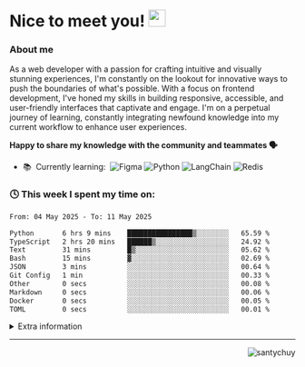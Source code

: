<h1>Nice to meet you! <img src="https://media.giphy.com/media/hvRJCLFzcasrR4ia7z/giphy.gif" width="30"></h1>

### About me

As a web developer with a passion for crafting intuitive and visually stunning experiences, I'm constantly on the lookout for innovative ways to push the boundaries of what's possible. With a focus on frontend development, I've honed my skills in building responsive, accessible, and user-friendly interfaces that captivate and engage.
I'm on a perpetual journey of learning, constantly integrating newfound knowledge into my current workflow to enhance user experiences.

**Happy to share my knowledge with the community and teammates 🗣**

- 📚 &nbsp;Currently learning: &nbsp;![Figma](https://img.shields.io/badge/-Figma-0a0a0a?&logo=figma)&nbsp;![Python](https://img.shields.io/badge/-Python-0a0a0a?&logo=python)&nbsp;![LangChain](https://img.shields.io/badge/-LangChain-0a0a0a?&logo=langchain)&nbsp;![Redis](https://img.shields.io/badge/-Redis-0a0a0a?&logo=redis)&nbsp;

### 🕓&nbsp;This week I spent my time on:
<!--START_SECTION:waka-->

```txt
From: 04 May 2025 - To: 11 May 2025

Python       6 hrs 9 mins    ████████████████▒░░░░░░░░   65.59 %
TypeScript   2 hrs 20 mins   ██████▒░░░░░░░░░░░░░░░░░░   24.92 %
Text         31 mins         █▒░░░░░░░░░░░░░░░░░░░░░░░   05.62 %
Bash         15 mins         ▓░░░░░░░░░░░░░░░░░░░░░░░░   02.69 %
JSON         3 mins          ░░░░░░░░░░░░░░░░░░░░░░░░░   00.64 %
Git Config   1 min           ░░░░░░░░░░░░░░░░░░░░░░░░░   00.33 %
Other        0 secs          ░░░░░░░░░░░░░░░░░░░░░░░░░   00.08 %
Markdown     0 secs          ░░░░░░░░░░░░░░░░░░░░░░░░░   00.06 %
Docker       0 secs          ░░░░░░░░░░░░░░░░░░░░░░░░░   00.05 %
TOML         0 secs          ░░░░░░░░░░░░░░░░░░░░░░░░░   00.01 %
```

<!--END_SECTION:waka-->

<details>
<summary>Extra information</summary>

</br>

### Current Stack

![Typescript](https://img.shields.io/badge/-Typescript-0a0a0a?&logo=typescript)
![React](https://img.shields.io/badge/-React-0a0a0a?&logo=react)
![Next.js](https://img.shields.io/badge/-Next.js-0a0a0a?&logo=next.js)
![Hono](https://img.shields.io/badge/-Hono-0a0a0a?&logo=hono)
![CloudFlare](https://img.shields.io/badge/-CloudFlare-0a0a0a?&logo=cloudflare)

### Languages

![Typescript](https://img.shields.io/badge/-Typescript-0a0a0a?&logo=typescript)
![Javascript](https://img.shields.io/badge/-Javascript-0a0a0a?&logo=javascript)

### Technologies, Tools, Libraries, Frameworks used before

![Astro](https://img.shields.io/badge/-Astro-0a0a0a?&logo=astro)
![React](https://img.shields.io/badge/-React-0a0a0a?&logo=react)
![Next.js](https://img.shields.io/badge/-Next.js-0a0a0a?&logo=next.js)
![Jest](https://img.shields.io/badge/-Jest-0a0a0a?&logo=jest&logoColor=C63D14)
![Vitest](https://img.shields.io/badge/-Vitest-0a0a0a?&logo=vitest&logoColor=C63D14)
![Testing Library](https://img.shields.io/badge/-Testing_Library-0a0a0a?&logo=TestingLibrary)
![React Native](https://img.shields.io/badge/-React_Native-0a0a0a?&logo=react)
![React-Query](https://img.shields.io/badge/-React_Query-0a0a0a?&logo=ReactQuery)
![React-Hook-Form](https://img.shields.io/badge/-React_Hook_Form-0a0a0a?&logo=ReactHookForm)
![SASS](https://img.shields.io/badge/-SASS-0a0a0a?&logo=sass)
![Tailwind CSS](https://img.shields.io/badge/-Tailwind_CSS-0a0a0a?&logo=TailwindCSS)
![Styled-components](https://img.shields.io/badge/-Styled_Components-0a0a0a?&logo=StyledComponents)
![Web3.js](https://img.shields.io/badge/-Web3.js-0a0a0a?&logo=Web3.js)
![Node.js](https://img.shields.io/badge/-Node-0a0a0a?&logo=node.js)
![Express](https://img.shields.io/badge/-Express-0a0a0a?&logo=express)
![Figma](https://img.shields.io/badge/-Figma-0a0a0a?&logo=figma)
![Eslint](https://img.shields.io/badge/-Eslint-0a0a0a?&logo=eslint&logoColor=482FBD)
![Prettier](https://img.shields.io/badge/-Prettier-0a0a0a?&logo=prettier)
![AWS Amplify](https://img.shields.io/badge/-AWS_Amplify-0a0a0a?&logo=AWSAmplify)
![Docker](https://img.shields.io/badge/-Docker-0a0a0a?&logo=docker)
![Firebase](https://img.shields.io/badge/-Firebase-0a0a0a?&logo=Firebase)
![MongoDB](https://img.shields.io/badge/-MongoDB-0a0a0a?&logo=mongodb)
![PostgreSQL](https://img.shields.io/badge/-PostgreSQL-0a0a0a?&logo=postgresql)

</details>

---

<p align="right"><img src="https://komarev.com/ghpvc/?username=santychuy&label=Profile%20views&color=0e75b6&style=flat" alt="santychuy" /></p>
